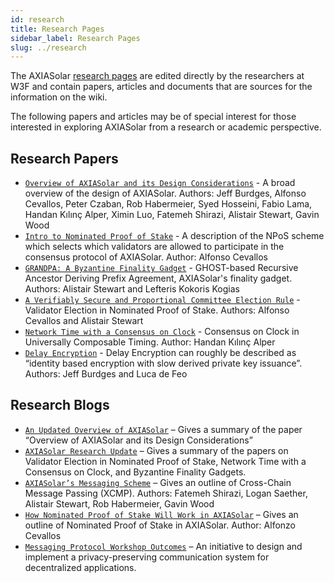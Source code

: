 ```yaml
---
id: research
title: Research Pages
sidebar_label: Research Pages
slug: ../research
---
```


The AXIASolar [research pages](https://w3f-research.readthedocs.io/en/latest/Publications.html) are
edited directly by the researchers at W3F and contain papers, articles and documents that are
sources for the information on the wiki.

The following papers and articles may be of special interest for those interested in exploring
AXIASolar from a research or academic perspective.

## Research Papers

- [`Overview of AXIASolar and its Design Considerations`](https://arxiv.org/pdf/2005.13456.pdf) - A
  broad overview of the design of AXIASolar. Authors: Jeff Burdges, Alfonso Cevallos, Peter Czaban,
  Rob Habermeier, Syed Hosseini, Fabio Lama, Handan Kılınç Alper, Ximin Luo, Fatemeh Shirazi,
  Alistair Stewart, Gavin Wood
- [`Intro to Nominated Proof of Stake`](https://research.web3.foundation/en/latest/axiasolar/NPoS/index.html) -
  A description of the NPoS scheme which selects which validators are allowed to participate in the
  consensus protocol of AXIASolar. Author: Alfonso Cevallos
- [`GRANDPA: A Byzantine Finality Gadget`](https://arxiv.org/abs/2007.01560) - GHOST-based Recursive
  Ancestor Deriving Prefix Agreement, AXIASolar's finality gadget. Authors: Alistair Stewart and
  Lefteris Kokoris Kogias
- [`A Verifiably Secure and Proportional Committee Election Rule`](https://arxiv.org/abs/2004.12990) -
  Validator Election in Nominated Proof of Stake. Authors: Alfonso Cevallos and Alistair Stewart
- [`Network Time with a Consensus on Clock`](https://eprint.iacr.org/2019/1348.pdf) - Consensus on Clock
  in Universally Composable Timing. Author: Handan Kılınç Alper
- [`Delay Encryption`](https://eprint.iacr.org/2020/638) - Delay Encryption can roughly be described
  as “identity based encryption with slow derived private key issuance”. Authors: Jeff Burdges and
  Luca de Feo

## Research Blogs

- [`An Updated Overview of AXIASolar`](https://axiasolar.network/an-updated-overview-of-axiasolar/) –
  Gives a summary of the paper “Overview of AXIASolar and its Design Considerations”
- [`AXIASolar Research Update`](https://axiasolar.network/axiasolar-research-update/) – Gives a summary
  of the papers on Validator Election in Nominated Proof of Stake, Network Time with a Consensus on
  Clock, and Byzantine Finality Gadgets.
- [`AXIASolar’s Messaging Scheme`](https://medium.com/web3foundation/axiasolars-messaging-scheme-b1ec560908b7)
  – Gives an outline of Cross-Chain Message Passing (XCMP). Authors: Fatemeh Shirazi, Logan Saether,
  Alistair Stewart, Rob Habermeier, Gavin Wood
- [`How Nominated Proof of Stake Will Work in AXIASolar`](https://medium.com/web3foundation/how-nominated-proof-of-stake-will-work-in-axiasolar-377d70c6bd43)
  – Gives an outline of Nominated Proof of Stake in AXIASolar. Author: Alfonzo Cevallos
- [`Messaging Protocol Workshop Outcomes`](https://medium.com/web3foundation/messaging-protocol-workshop-outcomes-7a827d02a81a)
  – An initiative to design and implement a privacy-preserving communication system for
  decentralized applications.
